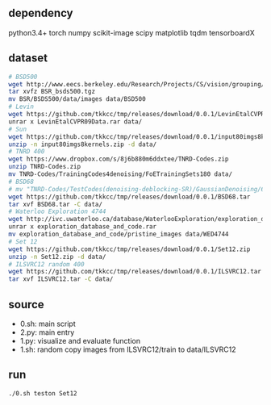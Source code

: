 ## dependency
python3.4+ torch numpy scikit-image scipy matplotlib tqdm tensorboardX

## dataset
```sh
# BSD500
wget http://www.eecs.berkeley.edu/Research/Projects/CS/vision/grouping/BSR/BSR_bsds500.tgz
tar xvfz BSR_bsds500.tgz
mv BSR/BSDS500/data/images data/BSD500
# Levin
wget https://github.com/tkkcc/tmp/releases/download/0.0.1/LevinEtalCVPR09Data.rar
unrar x LevinEtalCVPR09Data.rar data/
# Sun
wget https://github.com/tkkcc/tmp/releases/download/0.0.1/input80imgs8kernels.zip
unzip -n input80imgs8kernels.zip -d data/
# TNRD 400
wget https://www.dropbox.com/s/8j6b880m6ddxtee/TNRD-Codes.zip
unzip TNRD-Codes.zip
mv TNRD-Codes/TrainingCodes4denoising/FoETrainingSets180 data/
# BSD68
# mv "TNRD-Codes/TestCodes(denoising-deblocking-SR)/GaussianDenoising/68imgs" data/BSD68
wget https://github.com/tkkcc/tmp/releases/download/0.0.1/BSD68.tar
tar xvf BSD68.tar -C data/
# Waterloo Exploration 4744
wget http://ivc.uwaterloo.ca/database/WaterlooExploration/exploration_database_and_code.rar
unrar x exploration_database_and_code.rar
mv exploration_database_and_code/pristine_images data/WED4744
# Set 12
wget https://github.com/tkkcc/tmp/releases/download/0.0.1/Set12.zip
unzip -n Set12.zip -d data/
# ILSVRC12 random 400
wget https://github.com/tkkcc/tmp/releases/download/0.0.1/ILSVRC12.tar
tar xvf ILSVRC12.tar -C data/
```

## source
- 0.sh: main script
- 2.py: main entry
- 1.py: visualize and evaluate function
- 1.sh: random copy images from ILSVRC12/train to data/ILSVRC12

## run
```sh
./0.sh teston Set12
```